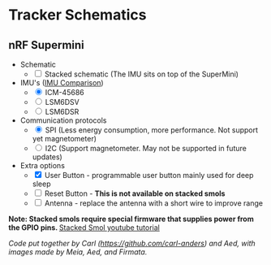 # Tracker Schematics

## nRF Supermini

* Schematic
  - <input id="nrf-STK" type="checkbox" name="nrf-STK"> <label for="nrf-STK">Stacked schematic</label> (The IMU sits on top of the SuperMini)
* IMU's ([IMU Comparison](../imu-comparison.md))
  - <input id="ICM45" type="radio" name="nrf-I2C" checked="checked" value="ICM45"> <label for="ICM45">ICM-45686</label>
  - <input id="DSV" type="radio" name="nrf-I2C" value="DSV"> <label for="DSV">LSM6DSV</label>
  - <input id="DSR" type="radio" name="nrf-I2C" value="DSR"> <label for="DSR">LSM6DSR</label>
* Communication protocols
  - <input id="SPI" type="radio" name="nrf-SPI" checked="checked" value="SPI"> <label for="SPI">SPI</label> (Less energy consumption, more performance. Not support yet magnetometer)
  - <input id="I2C" type="radio" name="nrf-SPI" value="I2C"> <label for="I2C">I2C</label> (Support magnetometer. May not be supported in future updates)
* Extra options
  - <input id="USR" type="checkbox" name="nrf-USR" checked="checked"> <label for="USR">User Button</label> - programmable user button mainly used for deep sleep
  - <input id="RST" type="checkbox" name="nrf-RST"> <label for="RST">Reset Button</label> - <b>This is not available on stacked smols</b>
  - <input id="nrf-ANT" type="checkbox" name="nrf-ANT"> <label for="nrf-ANT">Antenna</label> - replace the antenna with a short wire to improve range


<div class="chip" id="nrf" style="position: relative; width: 100%;"></div>

<b>Note: Stacked smols require special firmware that supplies power from the GPIO pins. </b>
<a href="https://youtu.be/qTmIfa_Asic" target="_blank">Stacked Smol youtube tutorial</a>

*Code put together by Carl (<https://github.com/carl-anders>) and Aed, with images made by Meia, Aed, and Firmata.*

<script src="../../assets/js/SmolSlime/smolSchematics.js"></script>
